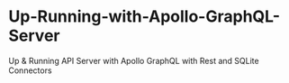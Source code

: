 # Up-Running-with-Apollo-GraphQL-Server
Up &amp; Running API Server with Apollo GraphQL with Rest and SQLite Connectors
